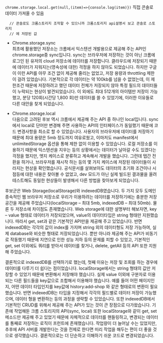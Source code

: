 `
chrome.storage.local.get(null,(item)=>{console.log(item)})
`
직접 콘솔로 데이터 가져올 수 있음

      // 콘솔로도 크롬스토리지 조작할 수 있으니까 크롬스토리지 api설명서 보고 콘솔로 스토리지
      // 에 저장된 값

* Chrome.storage.sync  
최초에 활용했던 저장소는 크롬에서 익스텐션 개발용으로 제공해 주는 API인 chrome.storage중 sync입니다. sync는 브라우저에 저장하는 것이 아닌 크롬에 로그인 된 유저의 cloud 저장소에 데이터를 저장합니다. 클라우드에 저장되기 때문에 데이터가 지워지는(영속성에 대한) 걱정을 하지 않아도 되었습니다. 하지만 구글이 이런 API를 아무 조건 없이 제공해 줄리는 없었고, 저장 용량과 throttling 제한이 걸려 있었습니다. 기본적으로 각 데이터는 약 100kb를 넘을 수 없었는데, 이 제한조건 때문에 저장하려고 했던 데이터 전체가 저장되지 않아 특정 필드의 데이터들이 누락되는 현상이 발견되었습니다. 이 외에도 최대 512개의 아이템만 저장이 가능했고, 분당 120회(시간당 1,800 회)만 데이터를 쓸 수 있었기에, 이러한 이유들로 다른 대안을 찾게 되었습니다.

* Chrome.storage.local  
다음으로 고려된 후보 역시 크롬에서 제공해 주는 API 중 하나인 local입니다. sync에서 local로 단어만 변경해 주면 사용하는 API의 인터페이스가 동일했기 때문에 코드 변경사항을 최소로 할 수 있었습니다. 사용자의 브라우저에 데이터를 저장하기 때문에 최대 용량은 5mb 정도까지 여유로웠고, 이마저도 manifest에서 unlimitedStorage 옵션을 통해 제한 없이 이용할 수 있었습니다. 로컬 저장소를 이용하기 때문에 익스텐션을 지우는 등의 상황에서는 데이터가 날아갈 수도 있겠다는 걱정을 했지만, 엣지 케이스로 분류하고 계속해서 개발을 했습니다. 그런데 탭간 전환을 하거나, 브라우저를 재시작 하는 등의 몇 가지 케이스에 저장된 데이터들이 사라지는 현상을 확인했습니다. 공식문서를 살펴보아도 데이터의 초기화 조건이나 시점등에 대한 내용은 찾아볼 수 없었고, dev 모드가 아닌 실제 빌드된 결과물을 올려 테스트해도 동일한 현상들이 발생해서 다른 방법을 찾아보게 되었습니다.  

후보군은 Web Storage(localStorage)와 indexedDB였습니다. 두 가지 모두 도메인 종속적인 웹 브라우저 저장소로 우리가 이용하려는 데이터를 저장하기에는 충분한 저장공간을 제공해 주었습니다(localStorage – 최대 5mb, indexedDB – 최대 50mb). 물론 두 저장소에 차이점도 존재했습니다. Web storage에 대한 설명부터 해보자면, key – value 형태로 데이터가 저장되었으며, value의 데이터타입은 string 형태만 지원했습니다. 따라서 get, set과 같은 기본적인 API만을 제공해 주고 있었습니다. 반면 indexedDB는 각각의 값이 index를 가지며 string 외의 데이터형도 저장 가능하여, 실제 database와 비슷한 형태로 저장되었습니다. 뿐만 아니라 제공해 주는 API가 비동기로 작동했기 때문에 지연으로 인한 성능 저하 등의 문제를 피할 수 있었고, 기본적인 get, set 이외에도 쿼리를 받아서 데이터를 찾거나, delete, getAll 등의 API 또한 지원해 주었습니다.

결론적으로 indexedDB를 선택하기로 했는데, 첫째 이유는 저장 및 조회를 하는 경우에 데이터를 다루기 더 쉽다는 점이었습니다. localStorage에서는 string 형태의 값만 저장할 수 있었기 때문에 변환해서 저장해야 했습니다. 실제 value 이외에 구분자로 이용되는 다른 필드들을 key값으로 조합해서 이용해야 했습니다. 예를 들어 어떤 페이지인지, 어떤 데이터 타입인지를 key값에 history:add-shop 와 같은 형태로의 변환이 필요했습니다.
반면 indexedDB는 타입을 지정해서 각각의 필드별로 데이터 저장이 가능했으며, 데이터 형을 변환하는 등의 과정을 생략할 수 있었습니다. 또한 indexedDB에서 기본적인 CRUD를 위해서 제공해 주는 API가 있는 것이 큰 장점으로 다가왔습니다. 기존에 작업해둔 크롬 스토리지의 API(sync, local) 또한 localStorage와 같이 get, set 메소드만 제공해 주고 있었기 때문에 자체적으로 데이터를 핸들링하고, 변경되는 데이터를 통째로 저장하는 로직이 프런트에 존재했습니다. 작업량이 더 늘어날 수는 있었지만, 추후에 API 서버를 개발한다는 것을 전제로 한다면 미리 작업을 해두는 편이 더 좋을 것으로 생각했습니다. 결론적으로는 더 단순하고 이해하기 쉬운 코드로 변경되었습니다.